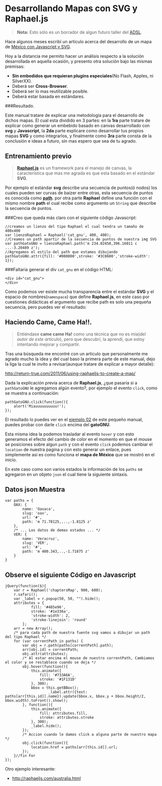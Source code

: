 # Desarrollando Mapas con SVG y Raphael.js

> **Nota:** Esto sólo es un borrador de algun futuro taller del [ADSL](http://adsl.org.mx/).

Hace algunos meses escribí un articulo acerca del desarrollo de un mapa de [México con Javascript y SVG](http://fitorec.wordpress.com/2011/04/11/mapa-de-mexico-con-svg-y-javascript-empotrado-en-html/).

Hoy a la distancia me permito hacer un análisis respecto a la solución desarrollada en aquella ocasión, y presento otra solución bajo las mismas premisas:

 - **Sin embedidos que requieran plugins especiales**(No Flash, Apples, ni SilverXX).
 - Deberá ser **Cross-Browser**.
 - Deberá ser lo mas reutilizable posible.
 - Deberá estar basada en estándares.

###Resultado.

<div id="mapa_mexico">
	<div id="chaptersMap">
	</div>
</div>

Este manual tratare de explicar una metodología para el desarrollo de dichos mapas. El cual esta dividido en 3 partes: en la **1ra** parte tratare de explicar como generar un embebido basado en canvas desarrollado con **svg** y **Javascript**, la **2da** parte explicare como desarrollar tus propios mapas **SVG** y como integrarlos, y finalmente como **3ra** parte consta de la conclusión e ideas a futuro, sin mas espero que sea de tu agrado.

## Entrenamiento previo

>[**Raphael.js**](http://raphaeljs.com/) es un framework para el manejo de canvas, la característica  que mas me agrada es que esta basado en el estándar **SVG**.

Por ejemplo el estándar **svg** describe una secuencia de puntos(ó nodos) los cuales pueden ser curvas de baizer entre otras, esta secuencia de puntos es conocida como [**path**](http://w3c.com/svg/path). por otra parte **Raphael** define una función con el mismo nombre **path** el cual recibe como argumento un `String` que describe la secuencia de puntos.


###Creo que queda más claro con el siguiente código Javascript:


	//creamos un lienzo del tipo Raphael el cual tendra un tamaño de 400x400
	var lienzoRaphael = Raphael('cat_gnu', 400, 400);
	//Creamos un path apartir de la secuencia de puntos de nuestra img SVG
	var pathGatoGNU = lienzoRaphael.path('m 234.02458,396.16011 c ...-3.20489 z');
	//Agregamos el estilo del path que estamos dibujando
	pathGatoGNU.attr({fill: '#000000',stroke: '#3C0600','stroke-width': 1});

###Faltaria generar el div `cat_gnu` en el código HTML:

	<div id="cat_gnu">
	</div>

Como podemos ver existe mucha transparencia entre el estándar **SVG** y el espacio de nombres(`namespace`) que define **Raphael.js**, en este caso por cuestiones didácticas el argumento que recibe path es solo una pequeña secuencia, pero puedes ver el resultado:

<div id="cat_gnu">
</div>


## Haciendo Came, Came Ha!!.

> Entiéndase **came came Ha!** como una técnica que no es mía(_del autor de este articulo_), pero  que descubrí, la aprendí, que estoy intentando mejorar y compartir.

Tras una búsqueda me encontré con un articulo que personalmente me agrado mucho la idea y del cual baso la primera parte de este manual, dejo la liga la cual te invito a revisar(aunque tratare de explicar a mayor detalle):

<http://return-true.com/2011/06/using-raphaeljs-to-create-a-map/>

Dada la explicación previa acerca de **Raphael.js**, ¿que pasaría si a `pathGatoGNU` le agregamos algún evento?, por ejemplo el evento `click`, como se muestra a continuación:

	pathGatoGNU.click(function(){
		alert('Miauuuuuuuuuu!');
	});

El resultado lo puedes ver en el [ejemplo 02](./ejemplo02/index.html) de este pequeño manual, puedes probar con darle `click` encima del **gatoGNU**.

Esta misma idea la podemos trasladar al evento `hover` y con esto generamos el efecto del cambio de color en el momento en que el mouse se posiciones sobre algun `path` y con el evento `click` podemos cambiar el `location` de nuestra pagina y con esto generar un enlace, pues simplemente así es como funciona el **mapa de México** que se mostró en el inicio.

En este caso como son varios estados la información de los `paths` se agregaron en un objeto `json` el cual tiene la siguiente sintaxis.

## Datos json Muestra

	var paths = {
		OAX: {
			name: 'Oaxaca',
			slug: 'oax',
			url: '#',
			path: 'm 71.78125,...,-1.8125 z'
		},
		/* ... Los datos de demas estados ... */
		VER: {
			name: 'Veracruz',
			slug: 'VER',
			url: '#',
			path: 'm 400.343,..,-1.71875 z'
		}
	}



## Observe el siguiente Código en Javascript


	jQuery(function($){
		var r = Raphael('chaptersMap', 900, 600);
		r.safari();
		var _label = r.popup(50, 50, "").hide();
		attributes = {
				fill: '#485e96',
				stroke: '#1e336a',
				'stroke-width': 2,
				'stroke-linejoin': 'round'
			};
		arr = new Array();
		/* para cada path de nuestra fuente svg vamos a dibujar un path del tipo Raphael */
		for (var correntPath in paths) {
			var obj = r.path(paths[correntPath].path);
			arr[obj.id] = correntPath;
			obj.attr(attributes);
			/* Al estar encima el mouse de nuestro correntPath, Cambiamos el color y se restablece cuando se deja */
			obj.hover(function(){
				this.animate({
					fill: '#733A6A',
					stroke: '#1F131D'
				}, 300);
				bbox = this.getBBox();
						_label.attr({text: paths[arr[this.id]].name}).update(bbox.x, bbox.y + bbox.height/2, bbox.width).toFront().show();
			}, function(){
				this.animate({
					fill: attributes.fill,
					stroke: attributes.stroke
				}, 300);
				_label.hide();
			});
			/* Accion cuando le damos click a alguna parte de nuestro mapa */
			obj.click(function(){
				location.href = paths[arr[this.id]].url;
			});
		}//fin For
	});


Otro ejemplo interesante:

 - <http://raphaeljs.com/australia.html>
